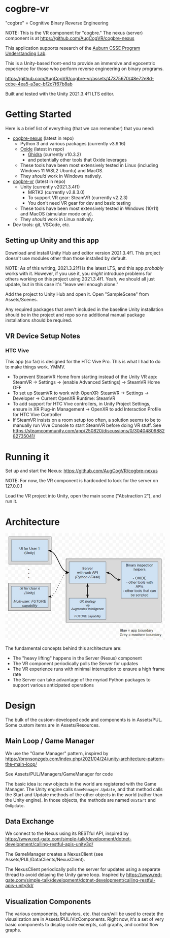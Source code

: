 # cogbre-vr

"cogbre" = Cognitive Binary Reverse Engineering

NOTE: This is the VR component for "cogbre." The nexus (server) component is at https://github.com/AugCogVR/cogbre-nexus

This application supports research of the [Auburn CSSE Program Understanding Lab](https://program-understanding.github.io/).

This is a Unity-based front-end to provide an immersive and egocentric experience for those who perform reverse engineering on binary programs. 

https://github.com/AugCogVR/cogbre-vr/assets/47375670/48e72e8d-ccbe-4ea5-a3ac-bf2c7f67b8ab

Built and tested with the Unity 2021.3.4f1 LTS editor.

# Getting Started

Here is a brief list of everything (that we can remember) that you need:
- [cogbre-nexus](https://github.com/AugCogVR/cogbre-nexus) (latest in repo)
  - Python 3 and various packages (currently v3.9.16)
  - [Oxide](https://github.com/Program-Understanding/oxide) (latest in repo)
    - [Ghidra](https://ghidra-sre.org/) (currently v10.3.2)
    - and potentially other tools that Oxide leverages
  - These tools have been most extensively tested in Linux (including Windows 11 WSL2 Ubuntu) and MacOS. 
  - They *should* work in Windows natively. 
- [cogbre-vr](https://github.com/AugCogVR/cogbre-vr) (latest in repo)
  - Unity (currently v2021.3.4f1)
    - MRTK2 (currently v2.8.3.0)
    - To support VR gear: SteamVR (currently v2.2.3)
    - You don't need VR gear for dev and basic testing
  - These tools have been most extensively tested in Windows (10/11) and MacOS (simulator mode only). 
  - They *should* work in Linux natively. 
- Dev tools: git, VSCode, etc. 


## Setting up Unity and this app

Download and install Unity Hub and editor version 2021.3.4f1. This project doesn't use modules other than those installed by default. 

NOTE: As of this writing, 2021.3.21f1 is the latest LTS, and this app *probably* works with it. However, if you use it, you *might* introduce problems for others working on this project using 2021.3.4f1. Yeah, we should all just update, but in this case it's "leave well enough alone."

Add the project to Unity Hub and open it. Open "SampleScene" from Assets/Scenes. 

Any required packages that aren't included in the baseline Unity installation should be in the project and repo so no additional manual package installations should be required.


## VR Device Setup Notes

### HTC Vive

This app (so far) is designed for the HTC Vive Pro. This is what I had to do to make things work. YMMV.

- To prevent SteamVR Home from starting instead of the Unity VR app: SteamVR -> Settings -> (enable Advanced Settings) -> SteamVR Home OFF
- To set up SteamVR to work with OpenXR: SteamVR -> Settings -> Developer -> Current OpenXR Runtime: SteamVR
- To add support for HTC Vive controllers, in Unity Project Settings, ensure in XR Plug-in Management -> OpenXR to add Interaction Profile for HTC Vive Controller 
- If SteamVR insists on a room setup too often, a solution seems to be to manually run Vive Console to start SteamVR before doing VR stuff. See https://steamcommunity.com/app/250820/discussions/0/3040480988282735041/ 



# Running it

Set up and start the Nexus: https://github.com/AugCogVR/cogbre-nexus

NOTE: For now, the VR component is hardcoded to look for the server on 127.0.0.1

Load the VR project into Unity, open the main scene ("Abstraction 2"), and run it.


# Architecture

![basic architecture diagram](basic_architecture.jpg)

The fundamental concepts behind this architecture are:
- The "heavy lifting" happens in the Server (Nexus) component 
- The VR component periodically polls the Server for updates
- The VR experience runs with minimal interruption to ensure a high frame rate
- The Server can take advantage of the myriad Python packages to support various anticipated operations


# Design

The bulk of the custom-developed code and components is in Assets/PUL. Some custom items are in Assets/Resources. 

## Main Loop / Game Manager

We use the "Game Manager" pattern, inspired by https://bronsonzgeb.com/index.php/2021/04/24/unity-architecture-pattern-the-main-loop/

See Assets/PUL/Managers/GameManager for code

The basic idea is: new objects in the world are registered with the Game Manager. The Unity engine calls `GameManager.Update`, and that method calls the Start and Update methods of the other objects in the world (rather than the Unity engine). In those objects, the methods are named `OnStart` and `OnUpdate`. 


## Data Exchange

We connect to the Nexus using its RESTful API, inspired by https://www.red-gate.com/simple-talk/development/dotnet-development/calling-restful-apis-unity3d/

The GameManager creates a NexusClient (see Assets/PUL/DataClients/NexusClient). 

The NexusClient periodically polls the server for updates using a separate thread to avoid delaying the Unity game loop. Inspired by https://www.red-gate.com/simple-talk/development/dotnet-development/calling-restful-apis-unity3d/ 


## Visualization Components

The various components, behaviors, etc. that can/will be used to create the visualization are in Assets/PUL/VizComponents. Right now, it's a set of very basic components to display code excerpts, call graphs, and control flow graphs. 



